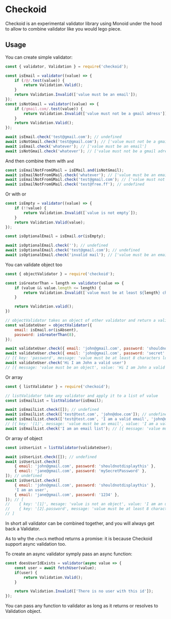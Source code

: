 # Checkoid 

Checkoid is an experimental validator library using Monoid under the hood to allow to combine validator like you would lego piece.

## Usage
You can create simple validator:

```js
const { validator, Validation } = require('checkoid');

const isEmail = validator((value) => {
    if (/@/.test(value)) {
        return Validation.Valid();
    }
    return Validation.Invalid(['value must be an email']);
});
const isNotGmail = validator((value) => {
    if (/gmail.com/.test(value)) {
        return Validation.Invalid(['value must not be a gmail adress']);
    }
    return Validation.Valid();
});

await isEmail.check('test@gmail.com'); // undefined
await isNotGmail.check('test@gmail.com'); // ['value must not be a gmail adress']
await isEmail.check('whatever'); // ['value must be an email']
await isNotGmail.check('whatever'); // ['value must not be a gmail adress']
```

And then combine them with `and`

```js
const isEmailNotFromGMail = isEMail.and(isNotGmail);
await isEmailNotFromGMail.check('whatever'); // ['value must be an email', 'value must not be a gmail adress']
await isEmailNotFromGMail.check('test@gmail.com'); // ['value must not be a gmail adress']
await isEmailNotFromGMail.check('test@free.ff'); // undefined
```

Or with or

```js
const isEmpty = validator((value) => {
    if (!!value) {
        return Validation.Invalid([`value is not empty`]);
    }
    return Validation.Valid(value);
});

const isOptionalEmail = isEmail.or(isEmpty);

await isOptionalEmail.check(''); // undefined
await isOptionalEmail.check('test@gmail.com'); // undefined
await isOptionalEmail.check('invalid mail'); // ['value must be an email', 'value is not empty']
```

You can validate object too

```js
const { objectValidator } = require('checkoid');

const isGreaterThan = length => validator(value => {
    if (value && value.length <= length) {
        return Validation.Invalid([`value must be at least ${length} characters long`]);
    }

    return Validation.valid();
})

// objectValidator takes an object of other validator and return a validator
const validateUser = objectValidator({
    email: isEmail.or(isAbsent),
    password: isGreaterThan(8),
});

await validateUser.check({ email: 'john@gmail.com', password: 'shouldnotdisplaythis' }) // undefined
await validateUser.check({ email: 'john@gmail.com', password: 'secret' })
// [{ key: 'password', message: 'value must be at least 8 characters long' }]
await validateUser.check('Hi I am John a valid user')
// [{ message: 'value must be an object', value: 'Hi I am John a valid user' }]
```

Or array

```js
const { listValidator } = require('checkoid');

// listValidator take any validator and apply it to a list of value
const isEmailList = listValidator(isEmail);

await isEmailList.check([]); // undefined
await isEmailList.check(['test@test.com', 'john@doe.com']); // undefined
await isEmailList.check(['test@test.com', 'I am a valid email', 'john@doe.com']);
// [{ key: '[1]', message: 'value must be an email', value: 'I am a valid email' }]
await isEmailList.check('I am an email list'); // [{ message: 'value must be an array', value: 'I am an email list' }]
```

Or array of object

```js
const isUserList = listValidator(validateUser);

await isUserList.check([]); // undefined
await isUserList.check([
    { email: 'john@gmail.com', password: 'shouldnotdisplaythis' },
    { email: 'jane@gmail.com', password: 'mySecretPassword' },
]); // undefined
await isUserList.check([
    { email: 'john@gmail.com', password: 'shouldnotdisplaythis' },
    'I am an user',
    { email: 'jane@gmail.com', password: '1234' },
]); // [
//    { key: '[1]', mesage: 'value is not an object', value: 'I am an user' },
//    { key: '[2].password', message: 'value must be at least 8 characters long', value: '1234' },
// ]
```

In short all validator can be combined together, and you will always get back a Validator.

As to why the `check` method returns a promise: it is because Checkoid support async validation too.

To create an async validator symply pass an async function:

```js
const doesUserIdExists = validator(async value => {
    const user = await fetchUser(value);
    if(user) {
        return Validation.Valid();
    }

    return Validation.Invalid(['There is no user with this id']);
});
```

You can pass any function to validator as long as it returns or resolves to Validation object.
